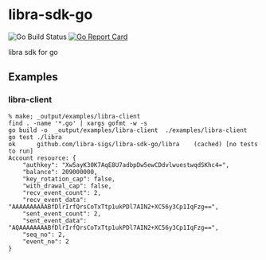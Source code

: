 # libra-sdk-go
![Go Build Status](https://github.com/libra-sigs/libra-sdk-go/workflows/Go/badge.svg)
[![Go Report Card](https://goreportcard.com/badge/github.com/libra-sigs/libra-sdk-go)](https://goreportcard.com/report/github.com/libra-sigs/libra-sdk-go)

libra sdk for go


## Examples

### libra-client

```
% make; _output/examples/libra-client 
find . -name '*.go' | xargs gofmt -w -s
go build -o  _output/examples/libra-client  ./examples/libra-client
go test ./libra
ok  	github.com/libra-sigs/libra-sdk-go/libra	(cached) [no tests to run]
Account resource: {
    "authkey": "Xw5ayK30K7AqE8U7adbpDw5ewCDdvlwuestwqdSKhc4=",
    "balance": 209000000,
    "key_rotation_cap": false,
    "with_drawal_cap": false,
    "recv_event_count": 2,
    "recv_event_data": "AAAAAAAAAABfDlrIrfQrsCoTxTtp1ukPDl7AIN2+XC56y3Cp1IqFzg==",
    "sent_event_count": 2,
    "sent_event_data": "AQAAAAAAAABfDlrIrfQrsCoTxTtp1ukPDl7AIN2+XC56y3Cp1IqFzg==",
    "seq_no": 2,
    "event_no": 2
}
```
